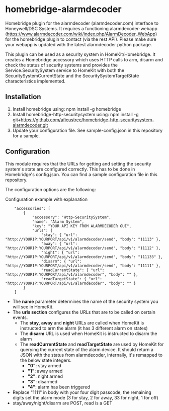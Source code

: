 # homebridge-alarmdecoder
Homebridge plugin for the alarmdecoder (alarmdecoder.com) interface to Honeywell/DSC Systems. It requires a functioning alarmdecoder-webapp (https://www.alarmdecoder.com/wiki/index.php/AlarmDecoder_WebApp) for the homebridge plugin to contact (via the rest API). Please make sure your webapp is updated with the latest alarmdecoder python package. 

This plugin can be used as a security system in HomeKit/Homebridge. It creates a Homebridge accessory which uses HTTP calls to arm, disarm and check the status of security systems 
and provides the Service.SecuritySystem service to HomeKit with both the SecuritySystemCurrentState and the SecuritySystemTargetState characteristics implemented.

## Installation

1. Install homebridge using: npm install -g homebridge
2. Install homebridge-http-securitysystem using: npm install -g git+https://github.com/aficustree/homebridge-http-securitysystem-alarmdecoder.git
3. Update your configuration file. See sample-config.json in this repository for a sample. 

## Configuration
This module requires that the URLs for getting and setting the security system's state are configured correctly. This has to be done in Homebridge's config.json. 
You can find a sample configuration file in this repository. 

The configuration options are the following:

Configuration example with explanation

```
    "accessories": [
        {
            "accessory": "Http-SecuritySystem",
            "name": "Alarm System",
            "key": "YOUR API KEY FROM ALARMDECODER GUI",
            "urls": {
                "stay": { "url": "http://YOURIP:YOURPORT/api/v1/alarmdecoder/send", "body": "11113" },
                "away": { "url": "http://YOURIP:YOURPORT/api/v1/alarmdecoder/send", "body": "11112" },
                "night": { "url": "http://YOURIP:YOURPORT/api/v1/alarmdecoder/send", "body": "111133" },
                "disarm": { "url": "http://YOURIP:YOURPORT/api/v1/alarmdecoder/send", "body": "11111" },
                "readCurrentState": { "url": "http://YOURIP:YOURPORT/api/v1/alarmdecoder", "body": "" },
                "readTargetState": { "url": "http://YOURIP:YOURPORT/api/v1/alarmdecoder", "body": "" }
        }
    ]

```

- The **name** parameter determines the name of the security system you will see in HomeKit.
- The **urls section** configures the URLs that are to be called on certain events. 
  - The **stay**, **away** and **night** URLs are called when HomeKit is instructed to arm the alarm (it has 3 different alarm on states)
  - The **disarm** URL is used when HomeKit is instructed to disarm the alarm
  - The **readCurrentState** and **readTargetState** are used by HomeKit for querying the current state of the alarm device. It should return a JSON with the status from alarmdecoder, internally, it's remapped to the below state integers.
    - **"0"**: stay armed
    - **"1"**: away armed
    - **"2"**: night armed
    - **"3"**: disarmed
    - **"4"**: alarm has been triggered
- Replace "1111" in body with your four digit passcode, the remaining digits set the alarm mode (3 for stay, 2 for away, 33 for night, 1 for off)
- stay/away/night/disarm are POST, read is a GET

